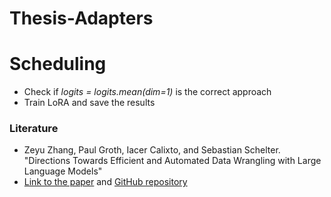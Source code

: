 # Thesis-Adapters

# Scheduling

- Check if _logits = logits.mean(dim=1)_ is the correct approach
- Train LoRA and save the results

### Literature
  - Zeyu Zhang, Paul Groth, Iacer Calixto, and Sebastian Schelter. "Directions Towards Efficient and Automated Data Wrangling with Large Language Models"
  - [Link to the paper](https://www.wis.ewi.tudelft.nl/assets/files/dbml2024/DBML24_paper_1.pdf) and [GitHub repository](https://github.com/Jantory/cpwrangle)

